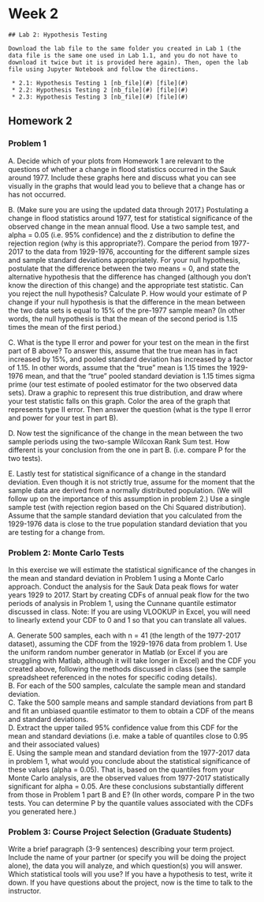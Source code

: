 # Week 2


```note
## Lab 2: Hypothesis Testing

Download the lab file to the same folder you created in Lab 1 (the data file is the same one used in Lab 1.1, and you do not have to download it twice but it is provided here again). Then, open the lab file using Jupyter Notebook and follow the directions.

 * 2.1: Hypothesis Testing 1 [nb_file](#) [file](#) 
 * 2.2: Hypothesis Testing 2 [nb_file](#) [file](#) 
 * 2.3: Hypothesis Testing 3 [nb_file](#) [file](#) 

```



## Homework 2

### Problem 1


A. Decide which of your plots from Homework 1 are relevant to the questions of whether a change in flood statistics occurred in the Sauk around 1977. Include these graphs here and discuss what you can see visually in the graphs that would lead you to believe that a change has or has not occurred.	

B. (Make sure you are using the updated data through 2017.) Postulating a change in flood statistics around 1977, test for statistical significance of the observed change in the mean annual flood. Use a two sample test, and alpha = 0.05 (i.e. 95% confidence) and the z distribution to define the rejection region (why is this appropriate?). Compare the period from 1977-2017 to the data from 1929-1976, accounting for the different sample sizes and sample standard deviations appropriately. For your null hypothesis, postulate that the difference between the two means = 0, and state the alternative hypothesis that the difference has changed (although you don’t know the direction of this change) and the appropriate test statistic. Can you reject the null hypothesis? Calculate P. How would your estimate of P change if your null hypothesis is that the difference in the mean between the two data sets is equal to 15% of the pre-1977 sample mean? (In other words, the null hypothesis is that the mean of the second period is 1.15 times the mean of the first period.)

C. What is the type II error and power for your test on the mean in the first part of B above? To answer this, assume that the true mean has in fact increased by 15%, and pooled standard deviation has increased by a factor of 1.15. In other words, assume that the “true” mean is 1.15 times the 1929-1976 mean, and that the “true” pooled standard deviation is 1.15 times sigma prime (our test estimate of pooled estimator for the two observed data sets). Draw a graphic to represent this true distribution, and draw where your test statistic falls on this graph. Color the area of the graph that represents type II error. Then answer the question (what is the type II error and power for your test in part B).

D. Now test the significance of the change in the mean between the two sample periods using the two-sample Wilcoxan Rank Sum test. How different is your conclusion from the one in part B. (i.e. compare P for the two tests).

E. Lastly test for statistical significance of a change in the standard deviation. Even though it is not strictly true, assume for the moment that the sample data are derived from a normally distributed population. (We will follow up on the importance of this assumption in problem 2.) Use a single sample test (with rejection region based on the Chi Squared distribution). Assume that the sample standard deviation that you calculated from the 1929-1976 data is close to the true population standard deviation that you are testing for a change from.


### Problem 2: Monte Carlo Tests

In this exercise we will estimate the statistical significance of the changes in the mean and standard deviation in Problem 1 using a Monte Carlo approach. Conduct the analysis for the Sauk Data peak flows for water years 1929 to 2017. Start by creating CDFs of annual peak flow for the two periods of analysis in Problem 1, using the Cunnane quantile estimator discussed in class. Note: If you are using VLOOKUP in Excel, you will need to linearly extend your CDF to 0 and 1 so that you can translate all values.

A. Generate 500 samples, each with n = 41 (the length of the 1977-2017 dataset), assuming the CDF from the 1929-1976 data from problem 1. Use the uniform random number generator in Matlab (or Excel if you are struggling with Matlab, although it will take longer in Excel) and the CDF you created above, following the methods discussed in class (see the sample spreadsheet referenced in the notes for specific coding details).  
B. For each of the 500 samples, calculate the sample mean and standard deviation.  
C. Take the 500 sample means and sample standard deviations from part B and fit an unbiased quantile estimator to them to obtain a CDF of the means and standard deviations.  
D. Extract the upper tailed 95% confidence value from this CDF for the mean and standard deviations (i.e. make a table of quantiles close to 0.95 and their associated values)  
E. Using the sample mean and standard deviation from the 1977-2017 data in problem 1, what would you conclude about the statistical significance of these values (alpha = 0.05). That is, based on the quantiles from your Monte Carlo analysis, are the observed values from 1977-2017 statistically significant for alpha = 0.05. Are these conclusions substantially different from those in Problem 1 part B and E? (In other words, compare P in the two tests. You can determine P by the quantile values associated with the CDFs you generated here.)


### Problem 3: Course Project Selection (Graduate Students)

Write a brief paragraph (3-9 sentences) describing your term project. Include the name of your partner (or specify you will be doing the project alone), the data you will analyze, and which question(s) you will answer. Which statistical tools will you use? If you have a hypothesis to test, write it down. If you have questions about the project, now is the time to talk to the instructor.
